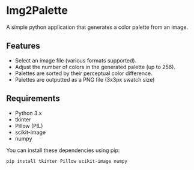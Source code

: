 # Img2Palette

A simple python application that generates a color palette from an image.

## Features

* Select an image file (various formats supported).
* Adjust the number of colors in the generated palette (up to 256).
* Palettes are sorted by their perceptual color difference.
* Palettes are outputted as a PNG file (3x3px swatch size)

## Requirements

* Python 3.x
* tkinter
* Pillow (PIL)
* scikit-image
* numpy

You can install these dependencies using pip:

```bash
pip install tkinter Pillow scikit-image numpy